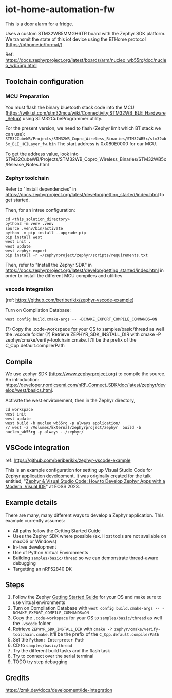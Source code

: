 # iot-home-automation-fw
This is a door alarm for a fridge.

Uses a custom STM32WB5MMGH6TR board with the Zephyr SDK platform.
We transmit the state of this iot device using the BTHome protocol (<https://bthome.io/format/>).

Ref: <https://docs.zephyrproject.org/latest/boards/arm/nucleo_wb55rg/doc/nucleo_wb55rg.html>

## Toolchain configuration

### MCU Preparation
You must flash the binary bluetooth stack code into the MCU (<https://wiki.st.com/stm32mcu/wiki/Connectivity:STM32WB_BLE_Hardware_Setup>) using STM32CubeProgrammer utility.

For the present version, we need to flash (Zephyr limit which BT stack we can use):
```STM32CubeWB/Projects/STM32WB_Copro_Wireless_Binaries/STM32WB5x/stm32wb5x_BLE_HCILayer_fw.bin```
The start address is 0x080E0000 for our MCU.

To get the address value, look into 
STM32CubeWB/Projects/STM32WB_Copro_Wireless_Binaries/STM32WB5x/Release_Notes.html

### Zephyr toolchain
Refer to "Install dependencies" in <https://docs.zephyrproject.org/latest/develop/getting_started/index.html>
to get started.

Then, for an intree configuration:

    cd <this_solution_directory>
    python3 -m venv .venv
    source .venv/bin/activate
    python -m pip install --upgrade pip
    pip install west
    west init .
    west update
    west zephyr-export
    pip install -r ~/zephyrproject/zephyr/scripts/requirements.txt

Then, refer to "Install the Zephyr SDK" in <https://docs.zephyrproject.org/latest/develop/getting_started/index.html>
in order to install the different MCU compilers and utilities

### vscode integration
(ref: https://github.com/beriberikix/zephyr-vscode-example)

Turn on Compilation Database:

    west config build.cmake-args -- -DCMAKE_EXPORT_COMPILE_COMMANDS=ON

(?) Copy the .code-workspace for your OS to samples/basic/thread as well the .vscode folder (?)
Retrieve ZEPHYR_SDK_INSTALL_DIR with cmake -P zephyr/cmake/verify-toolchain.cmake. It'll be the prefix of the C_Cpp.default.compilerPath

## Compile
We use zephyr SDK (<https://www.zephyrproject.org>) to compile the source.
An introduction: <https://developer.nordicsemi.com/nRF_Connect_SDK/doc/latest/zephyr/develop/west/basics.html>.

Activate the west environement, then in the Zephyr directory, 

    cd workspace
    west init
    west update
    west build -b nucleo_wb55rg -p always application/
    // west -z /Volumes/External/zephyrproject/zephyr  build -b nucleo_wb55rg -p always ../zephyr/

## VSCode integration

ref:  https://github.com/beriberikix/zephyr-vscode-example

This is an example configuration for setting up Visual Studio Code for Zephyr application development. It was originally created for the talk entitled, "[Zephyr & Visual Studio Code: How to Develop Zephyr Apps with a Modern, Visual IDE](https://youtu.be/IKNHPmG-Qxo)" at EOSS 2023.

## Example details

There are many, many different ways to develop a Zephyr application. This example currently assumes:

* All paths follow the Getting Started Guide
* Uses the Zephyr SDK where possible (ex. Host tools are not available on macOS or Windows)
* In-tree development
* Use of Python Virtual Environments
* Building `samples/basic/thread` so we can demonstrate thread-aware debugging
* Targetting an nRF52840 DK 

## Steps

1. Follow the Zephyr [Getting Started Guide](https://docs.zephyrproject.org/latest/develop/getting_started/index.html) for your OS and make sure to use virtual environments
2. Turn on Compilation Database with `west config build.cmake-args -- -DCMAKE_EXPORT_COMPILE_COMMANDS=ON`
3. Copy the `.code-workspace` for your OS to `samples/basic/thread` as well the `.vscode` folder
4. Retrieve `ZEPHYR_SDK_INSTALL_DIR` with `cmake -P zephyr/cmake/verify-toolchain.cmake`. It'll be the prefix of the `C_Cpp.default.compilerPath`
5. Set the `Python: Interpreter Path`
6. CD to `samples/basic/thread`
7. Try the different build tasks and the flash task
8. Try to connect over the serial terminal
9. TODO try step debugging

## Credits

https://zmk.dev/docs/development/ide-integration